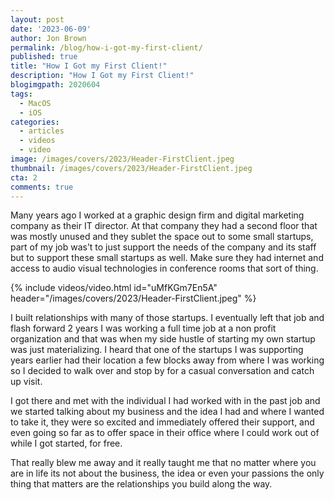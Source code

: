 ```yaml
---
layout: post
date: '2023-06-09'
author: Jon Brown
permalink: /blog/how-i-got-my-first-client/
published: true
title: "How I Got my First Client!"
description: "How I Got my First Client!"
blogimgpath: 2020604
tags:
  - MacOS
  - iOS
categories:
  - articles
  - videos
  - video
image: /images/covers/2023/Header-FirstClient.jpeg
thumbnail: /images/covers/2023/Header-FirstClient.jpeg
cta: 2
comments: true
---
```

Many years ago I worked at a graphic design firm and digital marketing company as their IT director. At that company they had a second floor that was mostly unused and they sublet the space out to some small startups, part of my job was’t to just support the needs of the company and its staff but to support these small startups as well. Make sure they had internet and access to audio visual technologies in conference rooms that sort of thing. 

{% include videos/video.html id="uMfKGm7En5A" header="/images/covers/2023/Header-FirstClient.jpeg" %}

I built relationships with many of those startups. I eventually left that job and flash forward 2 years I was working a full time job at a non profit organization and that was when my side hustle of starting my own startup was just materializing. I heard that one of the startups I was supporting years earlier had their location a few blocks away from where I was working so I decided to walk over and stop by for a casual conversation and catch up visit. 

I got there and met with the individual I had worked with in the past job and we started talking about my business and the idea I had and where I wanted to take it, they were so excited and immediately offered their support, and even going so far as to offer space in their office where I could work out of while I got started, for free. 

That really blew me away and it really taught me that no matter where you are in life its not about the business, the idea or even your passions the only thing that matters are the relationships you build along the way.
